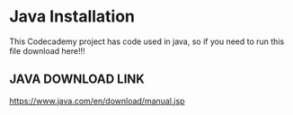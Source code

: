 # Java Installation

This Codecademy project has code used in java,
so if you need to run this file download here!!!

## JAVA DOWNLOAD LINK
https://www.java.com/en/download/manual.jsp
